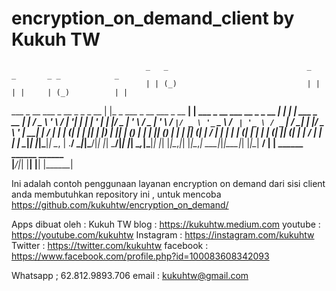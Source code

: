 # encryption_on_demand_client by Kukuh TW
                                  _   _                               _                                _       _ _            _   
                                  | | (_)                             | |                              | |     | (_)          | |  
   ___ _ __   ___ _ __ _   _ _ __ | |_ _  ___  _ __    ___  _ __    __| | ___ _ __ ___   __ _ _ __   __| |  ___| |_  ___ _ __ | |_ 
  / _ \ '_ \ / __| '__| | | | '_ \| __| |/ _ \| '_ \  / _ \| '_ \  / _` |/ _ \ '_ ` _ \ / _` | '_ \ / _` | / __| | |/ _ \ '_ \| __|
 |  __/ | | | (__| |  | |_| | |_) | |_| | (_) | | | || (_) | | | || (_| |  __/ | | | | | (_| | | | | (_| || (__| | |  __/ | | | |_ 
  \___|_| |_|\___|_|   \__, | .__/ \__|_|\___/|_| |_| \___/|_| |_| \__,_|\___|_| |_| |_|\__,_|_| |_|\__,_| \___|_|_|\___|_| |_|\__|
                        __/ | |                   ______       ______                                  ______                      
                       |___/|_|                  |______|     |______|                                |______|                     

Ini adalah contoh penggunaan layanan encryption on demand dari sisi client
anda membutuhkan repository ini , untuk mencoba https://github.com/kukuhtw/encryption_on_demand/

Apps dibuat oleh : Kukuh TW
blog : https://kukuhtw.medium.com
youtube : https://youtube.com/kukuhtw
Instagram : https://instagram.com/kukuhtw
Twitter : https://twitter.com/kukuhtw
facebook : https://www.facebook.com/profile.php?id=100083608342093

Whatsapp ; 62.812.9893.706
email : kukuhtw@gmail.com



                       
                       
